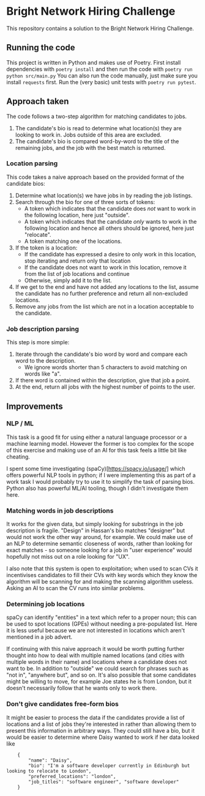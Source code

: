 # Bright Network Hiring Challenge
This repository contains a solution to the Bright Network Hiring Challenge.

## Running the code
This project is written in Python and makes use of Poetry.
First install dependencies with `poetry install` and then run the code with `poetry run python src/main.py`
You can also run the code manually, just make sure you install `requests` first.
Run the (very basic) unit tests with `poetry run pytest`.

## Approach taken
The code follows a two-step algorithm for matching candidates to jobs.
1. The candidate's bio is read to determine what location(s) they are looking to work in. Jobs outside of this area are excluded.
2. The candidate's bio is compared word-by-word to the title of the remaining jobs, and the job with the best match is returned.

### Location parsing
This code takes a naive approach based on the provided format of the candidate bios:
1. Determine what location(s) we have jobs in by reading the job listings.
2. Search through the bio for one of three sorts of tokens:
    * A token which indicates that the candidate does *not* want to work in the following location, here just "outside".
    * A token which indicates that the candidate *only* wants to work in the following location and hence all others should be ignored, here just "relocate".
    * A token matching one of the locations.
3. If the token is a location:
    * If the candidate has expressed a desire to only work in this location, stop iterating and return only that location
    * If the candidate does not want to work in this location, remove it from the list of job locations and continue
    * Otherwise, simply add it to the list.
4. If we get to the end and have not added any locations to the list, assume the candidate has no further preference and return all non-excluded locations.
5. Remove any jobs from the list which are not in a location acceptable to the candidate.

### Job description parsing
This step is more simple:
1. Iterate through the candidate's bio word by word and compare each word to the description.
    * We ignore words shorter than 5 characters to avoid matching on words like "a".
2. If there word is contained within the description, give that job a point.
3. At the end, return all jobs with the highest number of points to the user.

## Improvements
### NLP / ML
This task is a good fit for using either a natural language processor or a machine learning model. However the former is too complex for the scope of this exercise and making use of an AI for this task feels a little bit like cheating.

I spent some time investigating (spaCy)[https://spacy.io/usage/] which offers powerful NLP tools in python; if I were implementing this as part of a work task I would probably try to use it to simplify the task of parsing bios. Python also has powerful ML/AI tooling, though I didn't investigate them here.

### Matching words in job descriptions
It works for the given data, but simply looking for substrings in the job description is fragile. "Design" in Hassan's bio matches "designer" but would not work the other way around, for example. We could make use of an NLP to determine semantic closeness of words, rather than looking for exact matches - so someone looking for a job in "user experience" would hopefully not miss out on a role looking for "UX".

I also note that this system is open to exploitation; when used to scan CVs it incentivises candidates to fill their CVs with key words which they know the algorithm will be scanning for and making the scanning algorithm useless. Asking an AI to scan the CV runs into similar problems.

### Determining job locations
spaCy can identify "entities" in a text which refer to a proper noun; this can be used to spot locations (GPEs) without needing a pre-populated list. Here it is less useful because we are not interested in locations which aren't mentioned in a job advert.

If continuing with this naive approach it would be worth putting further thought into how to deal with multiple named locations (and cities with multiple words in their name) and locations where a candidate does not want to be. In addition to "outside" we could search for phrases such as "not in", "anywhere but", and so on. It's also possible that some candidates might be willing to move, for example Joe states he is from London, but it doesn't necessarily follow that he wants only to work there.

### Don't give candidates free-form bios
It might be easier to process the data if the candidates provide a list of locations and a list of jobs they're interested in rather than allowing them to present this information in arbitrary ways. They could still have a bio, but it would be easier to determine where Daisy wanted to work if her data looked like
```
    {
        "name": "Daisy",
        "bio": "I'm a software developer currently in Edinburgh but looking to relocate to London",
        "preferred_locations": "london",
        "job_titles": "software engineer", "software developer"
    }
```
